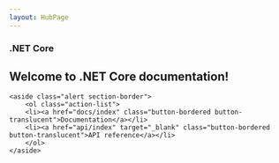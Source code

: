 ```yaml
---
layout: HubPage
---
```


<article id="main">
    <section id="hero-content" class="graph">
        <h1>.NET Core</h1>
        <h2>Welcome to .NET Core documentation!</h2>
    </section>

    <aside class="alert section-border">
        <ol class="action-list">
        <li><a href="docs/index" class="button-bordered button-translucent">Documentation</a></li>
        <li><a href="api/index" target="_blank" class="button-bordered button-translucent">API reference</a></li>
        </ol>
    </aside>
</article>